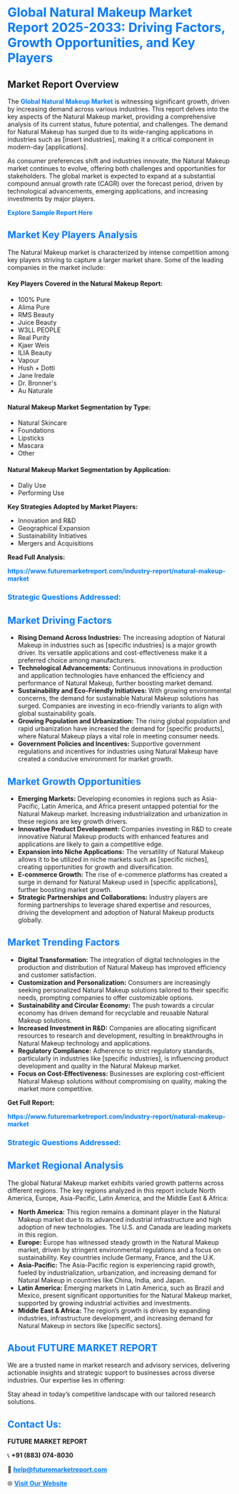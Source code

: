 <h1 style="color: #007BFF;">Global Natural Makeup Market Report 2025-2033: Driving Factors, Growth Opportunities, and Key Players</h1>

<section id="overview">
<h2>Market Report Overview</h2>
<p>The <a href="https://www.futuremarketreport.com/industry-report/natural-makeup-market" style="color: #007BFF; text-decoration: none;"><strong>Global Natural Makeup Market</strong></a> is witnessing significant growth, driven by increasing demand across various industries. This report delves into the key aspects of the Natural Makeup market, providing a comprehensive analysis of its current status, future potential, and challenges. The demand for Natural Makeup has surged due to its wide-ranging applications in industries such as [insert industries], making it a critical component in modern-day [applications].</p>
<p>As consumer preferences shift and industries innovate, the Natural Makeup market continues to evolve, offering both challenges and opportunities for stakeholders. The global market is expected to expand at a substantial compound annual growth rate (CAGR) over the forecast period, driven by technological advancements, emerging applications, and increasing investments by major players.</p>
</section>

<section id="overview">
<p><a href="https://www.futuremarketreport.com/request-sample/reportId=62338" style="color: #007BFF; text-decoration: none;"><strong>Explore Sample Report Here</strong></a></p>
</section>

<section id="key-players">
<h2 style="color: #007BFF;">Market Key Players Analysis</h2>
<p>The Natural Makeup market is characterized by intense competition among key players striving to capture a larger market share. Some of the leading companies in the market include:</p>
<h4>Key Players Covered in the Natural Makeup Report:</h4>
<ul><li>100% Pure</li><li>Alima Pure</li><li>RMS Beauty</li><li>Juice Beauty</li><li>W3LL PEOPLE</li><li>Real Purity</li><li>Kjaer Weis</li><li>ILIA Beauty</li><li>Vapour</li><li>Hush + Dotti</li><li>Jane Iredale</li><li>Dr. Bronner&#039;s</li><li>Au Naturale</li></ul>
<h4>Natural Makeup Market Segmentation by Type:</h4>
<ul><li>Natural Skincare</li><li>Foundations</li><li>Lipsticks</li><li>Mascara</li><li>Other</li></ul>

<h4>Natural Makeup Market Segmentation by Application:</h4>
<ul><li>Daliy Use</li><li>Performing Use</li></ul>
<p><strong>Key Strategies Adopted by Market Players:</strong></p>
<ul>
<li>Innovation and R&D</li>
<li>Geographical Expansion</li>
<li>Sustainability Initiatives</li>
<li>Mergers and Acquisitions</li>
</ul>
</section>

<section>
<p><strong>Read Full Analysis: </strong></p><a href="https://www.futuremarketreport.com/industry-report/natural-makeup-market" style="color: #007BFF; text-decoration: none;"><strong>https://www.futuremarketreport.com/industry-report/natural-makeup-market</strong></a>
<h3 style="color: #007BFF;">Strategic Questions Addressed:</h3>
</section>

<section id="driving-factors">
<h2 style="color: #007BFF;">Market Driving Factors</h2>
<ul>
<li><strong>Rising Demand Across Industries:</strong> The increasing adoption of Natural Makeup in industries such as [specific industries] is a major growth driver. Its versatile applications and cost-effectiveness make it a preferred choice among manufacturers.</li>
<li><strong>Technological Advancements:</strong> Continuous innovations in production and application technologies have enhanced the efficiency and performance of Natural Makeup, further boosting market demand.</li>
<li><strong>Sustainability and Eco-Friendly Initiatives:</strong> With growing environmental concerns, the demand for sustainable Natural Makeup solutions has surged. Companies are investing in eco-friendly variants to align with global sustainability goals.</li>
<li><strong>Growing Population and Urbanization:</strong> The rising global population and rapid urbanization have increased the demand for [specific products], where Natural Makeup plays a vital role in meeting consumer needs.</li>
<li><strong>Government Policies and Incentives:</strong> Supportive government regulations and incentives for industries using Natural Makeup have created a conducive environment for market growth.</li>
</ul>
</section>

<section id="growth-opportunities">
<h2 style="color: #007BFF;">Market Growth Opportunities</h2>
<ul>
<li><strong>Emerging Markets:</strong> Developing economies in regions such as Asia-Pacific, Latin America, and Africa present untapped potential for the Natural Makeup market. Increasing industrialization and urbanization in these regions are key growth drivers.</li>
<li><strong>Innovative Product Development:</strong> Companies investing in R&D to create innovative Natural Makeup products with enhanced features and applications are likely to gain a competitive edge.</li>
<li><strong>Expansion into Niche Applications:</strong> The versatility of Natural Makeup allows it to be utilized in niche markets such as [specific niches], creating opportunities for growth and diversification.</li>
<li><strong>E-commerce Growth:</strong> The rise of e-commerce platforms has created a surge in demand for Natural Makeup used in [specific applications], further boosting market growth.</li>
<li><strong>Strategic Partnerships and Collaborations:</strong> Industry players are forming partnerships to leverage shared expertise and resources, driving the development and adoption of Natural Makeup products globally.</li>
</ul>
</section>

<section id="trending-factors">
<h2 style="color: #007BFF;">Market Trending Factors</h2>
<ul>
<li><strong>Digital Transformation:</strong> The integration of digital technologies in the production and distribution of Natural Makeup has improved efficiency and customer satisfaction.</li>
<li><strong>Customization and Personalization:</strong> Consumers are increasingly seeking personalized Natural Makeup solutions tailored to their specific needs, prompting companies to offer customizable options.</li>
<li><strong>Sustainability and Circular Economy:</strong> The push towards a circular economy has driven demand for recyclable and reusable Natural Makeup solutions.</li>
<li><strong>Increased Investment in R&D:</strong> Companies are allocating significant resources to research and development, resulting in breakthroughs in Natural Makeup technology and applications.</li>
<li><strong>Regulatory Compliance:</strong> Adherence to strict regulatory standards, particularly in industries like [specific industries], is influencing product development and quality in the Natural Makeup market.</li>
<li><strong>Focus on Cost-Effectiveness:</strong> Businesses are exploring cost-efficient Natural Makeup solutions without compromising on quality, making the market more competitive.</li>
</ul>
</section>

<section>
<p><strong>Get Full Report: </strong></p><a href="https://www.futuremarketreport.com/industry-report/natural-makeup-market" style="color: #007BFF; text-decoration: none;"><strong>https://www.futuremarketreport.com/industry-report/natural-makeup-market</strong></a>
<h3 style="color: #007BFF;">Strategic Questions Addressed:</h3>
</section>


<section id="regional-analysis">
<h2 style="color: #007BFF;">Market Regional Analysis</h2>
<p>The global Natural Makeup market exhibits varied growth patterns across different regions. The key regions analyzed in this report include North America, Europe, Asia-Pacific, Latin America, and the Middle East & Africa:</p>
<ul>
<li><strong>North America:</strong> This region remains a dominant player in the Natural Makeup market due to its advanced industrial infrastructure and high adoption of new technologies. The U.S. and Canada are leading markets in this region.</li>
<li><strong>Europe:</strong> Europe has witnessed steady growth in the Natural Makeup market, driven by stringent environmental regulations and a focus on sustainability. Key countries include Germany, France, and the U.K.</li>
<li><strong>Asia-Pacific:</strong> The Asia-Pacific region is experiencing rapid growth, fueled by industrialization, urbanization, and increasing demand for Natural Makeup in countries like China, India, and Japan.</li>
<li><strong>Latin America:</strong> Emerging markets in Latin America, such as Brazil and Mexico, present significant opportunities for the Natural Makeup market, supported by growing industrial activities and investments.</li>
<li><strong>Middle East & Africa:</strong> The region’s growth is driven by expanding industries, infrastructure development, and increasing demand for Natural Makeup in sectors like [specific sectors].</li>
</ul>
</section>

<footer>
<h2 style="color: #007BFF;">About FUTURE MARKET REPORT</h2>
<p>We are a trusted name in market research and advisory services, delivering actionable insights and strategic support to businesses across diverse industries. Our expertise lies in offering:</p>

<p>Stay ahead in today’s competitive landscape with our tailored research solutions.</p>

<h2 style="color: #007BFF;">Contact Us:</h2>
<p><strong>FUTURE MARKET REPORT</strong></p>
<p>📞 <strong>+91 (883) 074-8030</strong></p>
<p>📧 <strong><a href="mailto:help@futuremarketreport.com" style="color: #007BFF;">help@futuremarketreport.com</a></strong></p>
<p>🌐 <strong><a href="https://www.futuremarketreport.com/" style="color: #007BFF;">Visit Our Website</a></strong></p>
</footer>
